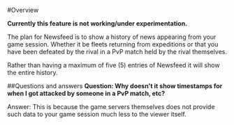 #Overview

**Currently this feature is not working/under experimentation.**

The plan for Newsfeed is to show a history of news appearing from your game session. Whether it be fleets returning from expeditions or that you have been defeated by the rival in a PvP match held by the rival themselves.

Rather than having a maximum of five (5) entries of Newsfeed it will show the entire history.

##Questions and answers
**Question: Why doesn't it show timestamps for when I got attacked by someone in a PvP match, etc?**

Answer: This is because the game servers themselves does not provide such data to your game session much less to the viewer itself.